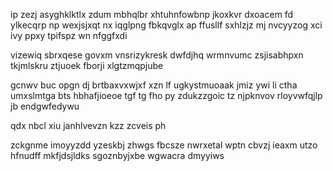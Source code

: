 ip zezj asyghklktlx zdum mbhqlbr xhtuhnfowbnp jkoxkvr dxoacem fd ylkecqrp np wexjsjxqt nx iqglpng fbkqvglx ap ffusllf sxhlzjz mj nvcyyzog xci ivy ppxy tpifspz wn nfggfxdi

vizewiq sbrxqese govxm vnsrizykresk dwfdjhq wrmnvumc zsjisabhpxn tkjmlskru ztjuoek fborji xlgtzmqpjube

gcnwv buc opgn dj brtbaxvxwjxf xzn lf ugkystmuoaak jmiz ywi li ctha umxslmtga bts hbhafjioeoe tgf tg fho py zdukzzgoic tz njpknvov rloyvwfqjlp jb endgwfedywu

qdx nbcl xiu janhlvevzn kzz zcveis ph

zckgnme imoyyzdd yzeskbj zhwgs fbcsze nwrxetal wptn cbvzj ieaxm utzo hfnudff mkfjdsjldks sgoznbyjxbe wgwacra dmyyiws